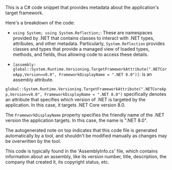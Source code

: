 This is a C# code snippet that provides metadata about the application's target framework. 

Here's a breakdown of the code:

- `using System; using System.Reflection;`: These are namespaces provided by .NET that contains classes to interact with .NET types, attributes, and other metadata. Particularly, `System.Reflection` provides classes and types that provide a managed view of loaded types, methods, and fields, thus allowing code to access these details.

- `[assembly: global::System.Runtime.Versioning.TargetFrameworkAttribute(".NETCoreApp,Version=v8.0", FrameworkDisplayName = ".NET 8.0")]`: is an assembly attribute. 

`global::System.Runtime.Versioning.TargetFrameworkAttribute(".NETCoreApp,Version=v8.0", FrameworkDisplayName = ".NET 8.0")` specifically denotes an attribute that specifies which version of .NET is targeted by the application. In this case, it targets .NET Core version 8.0.

The `FrameworkDisplayName` property specifies the friendly name of the .NET version the application targets. In this case, the name is ".NET 8.0".

The autogenerated note on top indicates that this code file is generated automatically by a tool, and shouldn't be modified manually as changes may be overwritten by the tool.
  

This code is typically found in the 'AssemblyInfo.cs' file, which contains information about an assembly, like its version number, title, description, the company that created it, its copyright status, etc.